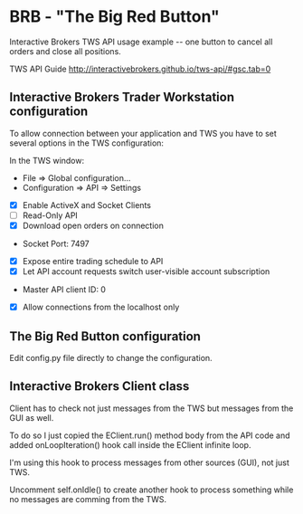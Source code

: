 # BRB - "The Big Red Button"
Interactive Brokers TWS API usage example -- one button to cancel all orders and close all positions.

TWS API Guide http://interactivebrokers.github.io/tws-api/#gsc.tab=0

## Interactive Brokers Trader Workstation configuration

To allow connection between your application and TWS you have to set several options in the TWS configuration:

In the TWS window:
- File => Global configuration...
- Configuration => API => Settings
- [x] Enable ActiveX and Socket Clients
- [ ] Read-Only API
- [x] Download open orders on connection
- Socket Port: 7497
- [x] Expose entire trading schedule to API
- [x] Let API account requests switch user-visible account subscription
- Master API client ID: 0
- [x] Allow connections from the localhost only

## The Big Red Button configuration

Edit config.py file directly to change the configuration.

## Interactive Brokers Client class

Client has to check not just messages from the TWS but messages from the GUI as well.

To do so I just copied the EClient.run() method body from the API code and
added onLoopIteration() hook call inside the EClient infinite loop.

I'm using this hook to process messages from other sources (GUI), not just TWS.

Uncomment self.onIdle() to create another hook to process something while
no messages are comming from the TWS.
